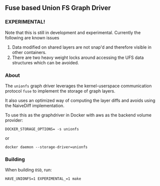 ## Fuse based Union FS Graph Driver
### EXPERIMENTAL!  
Note that this is still in development and experimental.  Currently the following are known issues

1. Data modified on shared layers are not snap'd and therefore visible in other containers.
2. There are two heavy weight locks around accessing the UFS data structures which can be avoided.

### About
The `unionfs` graph driver leverages the kernel-userspace communication protocol `fuse` to implement the storage of graph layers.

It also uses an optimized way of computing the layer diffs and avoids using the NaiveDiff implementation.

To use this as the graphdriver in Docker with aws as the backend volume provider:

```
DOCKER_STORAGE_OPTIONS= -s unionfs
```

or

```
docker daemon --storage-driver=unionfs
```

### Building

When building `OSD`, run:

```
HAVE_UNIONFS=1 EXPERIMENTAL_=1 make
```
